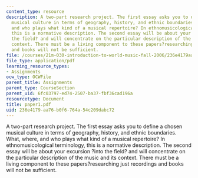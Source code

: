 ```yaml
---
content_type: resource
description: A two-part research project. The first essay asks you to define a chosen
  musical culture in terms of geography, history, and ethnic boundaries. What, where,
  and who plays what kind of a musical repertoire? In ethnomusicological terminology,
  this is a normative description. The second essay will be about your excursion ?into
  the field? and will concentrate on the particular description of the music and its
  context. There must be a living component to these papers?researching just recordings
  and books will not be sufficient.
file: /courses/21m-030-introduction-to-world-music-fall-2006/236e4179aa76b0f6764a54c209dabc72_paper1.pdf
file_type: application/pdf
learning_resource_types:
- Assignments
ocw_type: OCWFile
parent_title: Assignments
parent_type: CourseSection
parent_uid: 6fc03797-ed74-2507-ba37-fbf36cad196a
resourcetype: Document
title: paper1.pdf
uid: 236e4179-aa76-b0f6-764a-54c209dabc72
---
```

A two-part research project. The first essay asks you to define a chosen musical culture in terms of geography, history, and ethnic boundaries. What, where, and who plays what kind of a musical repertoire? In ethnomusicological terminology, this is a normative description. The second essay will be about your excursion ?into the field? and will concentrate on the particular description of the music and its context. There must be a living component to these papers?researching just recordings and books will not be sufficient.


